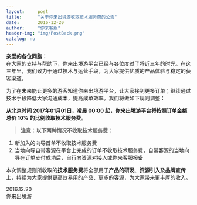 ```yaml
---
layout:     post
title:      "关于你来出境游收取技术服务费的公告"
date:       2016-12-20
author:     "你来客服"
header-img: "img/PostBack.png"
catalog: no
---
```


**亲爱的各位同胞：**  
在大家的支持与帮助下，你来出境游平台已经与各位度过了将近三年的时光。在这三年里，我们致力于通过技术与运营手段，为大家提供优质的产品体验与稳定的获客渠道。  

为了在未来能让更多的游客知道你来出境游平台，让大家接到更多订单；继续通过技术手段降低大家沟通成本，提高成单效率。我们将做如下规则调整：  

**从北京时间 2017年01月01日，凌晨 00:00 起，你来出境游平台将按照订单金额总价 10% 的比例收取技术服务费。**  

> **注意：以下两种情况不收取技术服务费：**  
1. 新加入的向导首单不收取技术服务费  
2. 当地向导自带客源在平台上完成的订单不收取技术服务费，自带客源的当地向导在订单支付成功后，自行向资源对接人或你来客服报备  

本次调整规则所收取的**技术服务费**将全部用于**产品的研发**、**资源引入**及**品牌宣传**上，持续为大家提供更高效易用的产品、更多的客源，为大家带来更丰厚的收入。

2016.12.20  
你来出境游